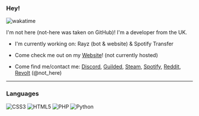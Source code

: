 ### Hey!

![wakatime](https://wakatime.com/badge/user/abb67070-606f-4700-a1a0-9cbb189adaf3.svg)

I'm not here (not-here was taken on GitHub)! I'm a developer from the UK.

- I'm currently working on: Rayz (bot & website) & Spotify Transfer

- Come check me out on my [Website](https://not-here.dev)! (not currently hosted)

- Come find me/contact me: [Discord](https://discord.com/users/956335508311654400), [Guilded](https://guilded.gg/not-here7720), [Steam](https://steamcommunity.com/id/not-here7720), [Spotify](https://open.spotify.com/user/zp8o4bf6stiyic8w713dtxqe2?si=32cd383d9f6a49cf), [Reddit](https://reddit.com/u/_not-here), [Revolt](https://revolt.chat) (@not_here)

----------------------------------------------------------------------------------------------------------------

### Languages

![CSS3](https://img.shields.io/badge/css3-%231572B6.svg?style=for-the-badge&logo=css3&logoColor=white)
![HTML5](https://img.shields.io/badge/html5-%23E34F26.svg?style=for-the-badge&logo=html5&logoColor=white)
![PHP](https://img.shields.io/badge/php-%23777BB4.svg?style=for-the-badge&logo=php&logoColor=white)
![Python](https://img.shields.io/badge/python-3670A0?style=for-the-badge&logo=python&logoColor=ffdd54)
